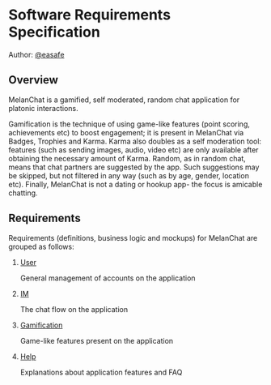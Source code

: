 # Software Requirements Specification

Author: [@easafe](https://github.com/easafe)

## Overview

MelanChat is a gamified, self moderated, random chat application for platonic interactions.

Gamification is the technique of using game-like features (point scoring, achievements etc) to boost engagement; it is present in MelanChat via Badges, Trophies and Karma. Karma also doubles as a self moderation tool: features (such as sending images, audio, video etc) are only available after obtaining the necessary amount of Karma. Random, as in random chat, means that chat partners are suggested by the app. Such suggestions may be skipped, but not filtered in any way (such as by age, gender, location etc). Finally, MelanChat is not a dating or hookup app- the focus is amicable chatting.

## Requirements

Requirements (definitions, business logic and mockups) for MelanChat are grouped as follows:

1.  [User](user/requirements.md)

    General management of accounts on the application

2.  [IM](im/requirements.md)

    The chat flow on the application

3.  [Gamification](gamification/requirements.md)

    Game-like features present on the application

4.  [Help](help/requirements.md)

    Explanations about application features and FAQ
